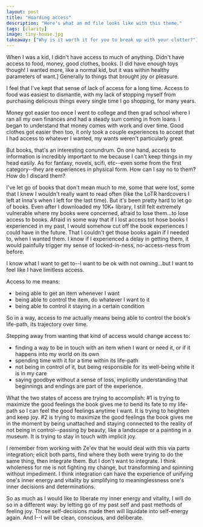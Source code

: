 ```yaml
---
layout: post
title: "Hoarding access"
description: "Here's what an md file looks like with this theme."
tags: [clarity]
image: tiny-house.jpg
takeaway: ["Why is it worth it for you to break up with your clutter?"]
---
```


When I was a kid, I didn't have access to much of anything. Didn't have access to food, money, good clothes, books. [I did have enough toys though! I wanted more, like a normal kid, but it was within healthy parameters of want.] Generally to things that brought joy or pleasure.

I feel that I've kept that sense of lack of access for a long time. Access to food was easiest to dismantle, with my lack of stopping myself from purchasing delicious things every single time I go shopping, for many years.

Money got easier too once I went to college and then grad school where I ran all my own finances and had a steady sum coming in from loans. I began to understand that money comes with work and over time. Good clothes got easier then too, it only took a couple experiences to accept that I had access to whatever I wanted, my wants weren't particularly great.

But books, that's an interesting conundrum. On one hand, access to information is incredibly important to me because I can't keep things in my head easily. As for fantasy, novels, scifi, etc--even some from the first category--they are experiences in physical form. How can I say no to them? How do I discard them?

I've let go of books that don't mean much to me, some that were lost, some that I knew I wouldn't really want to read often (like the LoTR hardcovers I left at Inna's when I left for the last time). But it's been pretty hard to let go of books. Even after I downloaded my 10K+ library, I still felt extremely vulnerable where my books were concerned, afraid to lose them...to lose access to books. Afraid in some way that if I lost access tot hose books I experienced in my past, I would somehow cut off the book experiences I could have in the future. That I couldn't get those books again if I needed to, when I wanted them. I know if I experienced a delay in getting them, it would painfully trigger my sense of locked-in-ness, no-access-ness from before.

I know what I want to get to--I want to be ok with not owning...but I want to feel like I have limitless access.

Access to me means:
- being able to get an item whenever I want
- being able to control the item, do whatever I want to it
- being able to control it staying in a certain condition

So in a way, access to me actually means being able to control the book's life-path, its trajectory over time.

Stepping away from wanting that kind of access would change access to:

- finding a way to be in touch with an item when I want or need it, or if it happens into my world on its own
- spending time with it for a time within its life-path
- not being in control of it, but being responsible for its well-being while it is in my care
- saying goodbye without a sense of loss, implicitly understanding that beginnings and endings are part of the experience.

What the two states of access are trying to accomplish:
#1 is trying to maximize the good feelings the book gives me to bend its fate to my life-path so I can feel the good feelings anytime I want. It is trying to heighten and keep joy.
#2 is trying to maximize the good feelings the book gives me in the moment by being unattached and staying connected to the reality of not being in control--passing by beauty, like a landscape or a painting in a museum. It is trying to stay in touch with implicit joy.

I remember from working with Ze'ev that he would deal with this via parts integration; elicit both parts, find where they both were trying to do the same thing, then integrate them. But I don't want to integrate. I think wholeness for me is not fighting my change, but transforming and spinning without impediment. I think integration can have the experience of unifying one's inner energy and vitality by simplifying to meaninglessness one's inner decisions and determinations.

So as much as I would like to liberate my inner energy and vitality, I will do so in a different way: by letting go of my past self and past methods of feeling joy. Those self-decisions made then will liquidate into self-energy again. And I--I will be clean, conscious, and deliberate.
